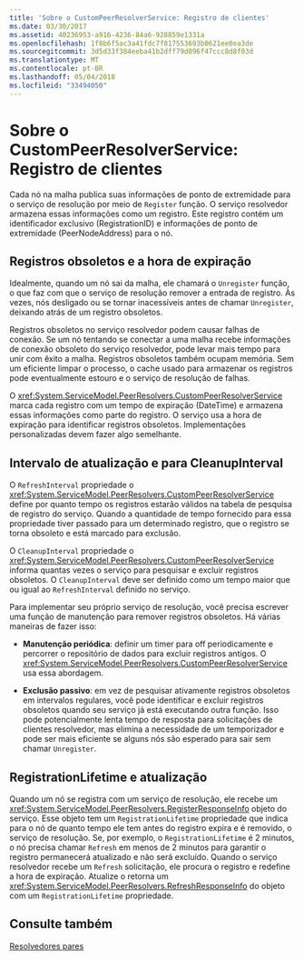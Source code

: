 ```yaml
---
title: 'Sobre o CustomPeerResolverService: Registro de clientes'
ms.date: 03/30/2017
ms.assetid: 40236953-a916-4236-84a6-928859e1331a
ms.openlocfilehash: 1f8b6f5ac3a41fdc7f817553693b0621ee0ea3de
ms.sourcegitcommit: 3d5d33f384eeba41b2dff79d096f47ccc8d8f03d
ms.translationtype: MT
ms.contentlocale: pt-BR
ms.lasthandoff: 05/04/2018
ms.locfileid: "33494050"
---
```

# <a name="inside-the-custompeerresolverservice-client-registrations"></a>Sobre o CustomPeerResolverService: Registro de clientes
Cada nó na malha publica suas informações de ponto de extremidade para o serviço de resolução por meio de `Register` função. O serviço resolvedor armazena essas informações como um registro. Este registro contém um identificador exclusivo (RegistrationID) e informações de ponto de extremidade (PeerNodeAddress) para o nó.  
  
## <a name="stale-records-and-expiration-time"></a>Registros obsoletos e a hora de expiração  
 Idealmente, quando um nó sai da malha, ele chamará o `Unregister` função, o que faz com que o serviço de resolução remover a entrada de registro. Às vezes, nós desligado ou se tornar inacessíveis antes de chamar `Unregister`, deixando atrás de um registro obsoletos.  
  
 Registros obsoletos no serviço resolvedor podem causar falhas de conexão. Se um nó tentando se conectar a uma malha recebe informações de conexão obsoleto do serviço resolvedor, pode levar mais tempo para unir com êxito a malha. Registros obsoletos também ocupam memória. Sem um eficiente limpar o processo, o cache usado para armazenar os registros pode eventualmente estouro e o serviço de resolução de falhas.  
  
 O <xref:System.ServiceModel.PeerResolvers.CustomPeerResolverService> marca cada registro com um tempo de expiração (DateTime) e armazena essas informações como parte do registro. O serviço usa a hora de expiração para identificar registros obsoletos. Implementações personalizadas devem fazer algo semelhante.  
  
## <a name="refreshinterval-and-cleanupinterval"></a>Intervalo de atualização e para CleanupInterval  
 O `RefreshInterval` propriedade o <xref:System.ServiceModel.PeerResolvers.CustomPeerResolverService> define por quanto tempo os registros estarão válidos na tabela de pesquisa de registro do serviço. Quando a quantidade de tempo fornecido para essa propriedade tiver passado para um determinado registro, que o registro se torna obsoleto e está marcado para exclusão.  
  
 O `CleanupInterval` propriedade o <xref:System.ServiceModel.PeerResolvers.CustomPeerResolverService> informa quantas vezes o serviço para pesquisar e excluir registros obsoletos. O `CleanupInterval` deve ser definido como um tempo maior que ou igual ao `RefreshInterval` definido no serviço.  
  
 Para implementar seu próprio serviço de resolução, você precisa escrever uma função de manutenção para remover registros obsoletos. Há várias maneiras de fazer isso:  
  
-   **Manutenção periódica**: definir um timer para off periodicamente e percorrer o repositório de dados para excluir registros antigos. O <xref:System.ServiceModel.PeerResolvers.CustomPeerResolverService> usa essa abordagem.  
  
-   **Exclusão passivo**: em vez de pesquisar ativamente registros obsoletos em intervalos regulares, você pode identificar e excluir registros obsoletos quando seu serviço já está executando outra função. Isso pode potencialmente lenta tempo de resposta para solicitações de clientes resolvedor, mas elimina a necessidade de um temporizador e pode ser mais eficiente se alguns nós são esperado para sair sem chamar `Unregister`.  
  
## <a name="registrationlifetime-and-refresh"></a>RegistrationLifetime e atualização  
 Quando um nó se registra com um serviço de resolução, ele recebe um <xref:System.ServiceModel.PeerResolvers.RegisterResponseInfo> objeto do serviço. Esse objeto tem um `RegistrationLifetime` propriedade que indica para o nó de quanto tempo ele tem antes do registro expira e é removido, o serviço de resolução. Se, por exemplo, o `RegistrationLifetime` é 2 minutos, o nó precisa chamar `Refresh` em menos de 2 minutos para garantir o registro permanecerá atualizado e não será excluído. Quando o serviço resolvedor recebe um `Refresh` solicitação, ele procura o registro e redefine a hora de expiração. Atualize o retorna um <xref:System.ServiceModel.PeerResolvers.RefreshResponseInfo> do objeto com um `RegistrationLifetime` propriedade.  
  
## <a name="see-also"></a>Consulte também  
 [Resolvedores pares](../../../../docs/framework/wcf/feature-details/peer-resolvers.md)
